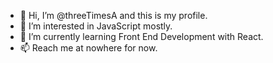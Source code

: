 - 👋 Hi, I’m @threeTimesA and this is my profile.
- 👀 I’m interested in JavaScript mostly.
- 🌱 I’m currently learning Front End Development with React.
- 📫 Reach me at nowhere for now.

<!---
threeTimesA/threeTimesA is a ✨ special ✨ repository because its `README.md` (this file) appears on your GitHub profile.
You can click the Preview link to take a look at your changes.
--->
